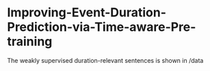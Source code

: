 # Improving-Event-Duration-Prediction-via-Time-aware-Pre-training

The weakly supervised duration-relevant sentences is shown in /data
